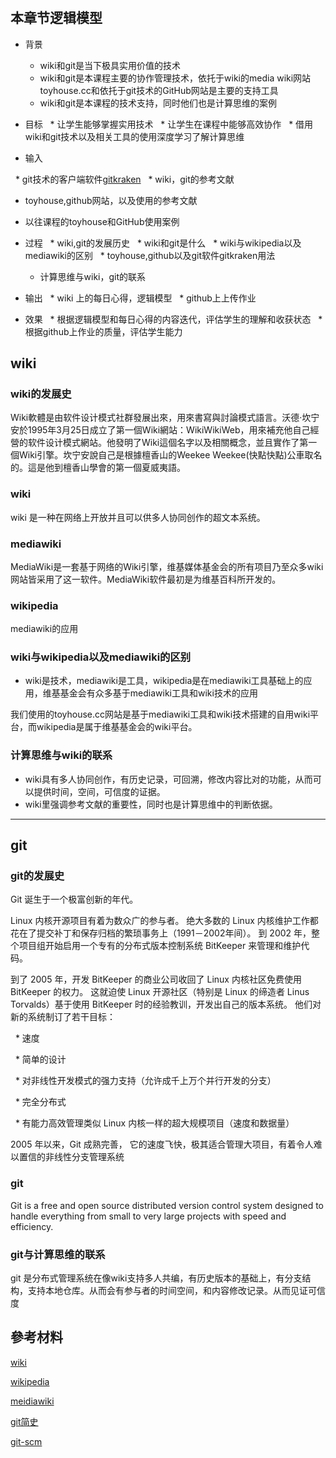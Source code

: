 # 

## 本章节逻辑模型

* 背景
   * wiki和git是当下极具实用价值的技术
   * wiki和git是本课程主要的协作管理技术，依托于wiki的media wiki网站toyhouse.cc和依托于git技术的GitHub网站是主要的支持工具
   * wiki和git是本课程的技术支持，同时他们也是计算思维的案例
    
* 目标
   * 让学生能够掌握实用技术
   * 让学生在课程中能够高效协作
   * 借用wiki和git技术以及相关工具的使用深度学习了解计算思维
    
* 输入

   * git技术的客户端软件[gitkraken](https://www.gitkraken.com)
   * wiki，git的参考文献
   * toyhouse,github网站，以及使用的参考文献
   * 以往课程的toyhouse和GitHub使用案例
   
* 过程
   * wiki,git的发展历史
   * wiki和git是什么
   * wiki与wikipedia以及mediawiki的区别
   * toyhouse,github以及git软件gitkraken用法
   * 计算思维与wiki，git的联系
    
* 输出
   * wiki 上的每日心得，逻辑模型
   * github上上传作业
    
* 效果
   * 根据逻辑模型和每日心得的内容迭代，评估学生的理解和收获状态
   * 根据github上作业的质量，评估学生能力
## wiki

### wiki的发展史

Wiki軟體是由软件设计模式社群發展出來，用來書寫與討論模式語言。沃德·坎宁安於1995年3月25日成立了第一個Wiki網站：WikiWikiWeb，用來補充他自己經營的软件设计模式網站。他發明了Wiki這個名字以及相關概念，並且實作了第一個Wiki引擎。坎宁安說自己是根據檀香山的Weekee Weekee(快點快點)公車取名的。這是他到檀香山學會的第一個夏威夷語。

### wiki

wiki 是一种在网络上开放并且可以供多人协同创作的超文本系统。

### mediawiki

MediaWiki是一套基于网络的Wiki引擎，维基媒体基金会的所有项目乃至众多wiki网站皆采用了这一软件。MediaWiki软件最初是为维基百科所开发的。

### wikipedia

mediawiki的应用

### wiki与wikipedia以及mediawiki的区别

*  wiki是技术，mediawiki是工具，wikipedia是在mediawiki工具基础上的应用，维基基金会有众多基于mediawiki工具和wiki技术的应用

我们使用的toyhouse.cc网站是基于mediawiki工具和wiki技术搭建的自用wiki平台，而wikipedia是属于维基基金会的wiki平台。

### 计算思维与wiki的联系

* wiki具有多人协同创作，有历史记录，可回溯，修改内容比对的功能，从而可以提供时间，空间，可信度的证据。
* wiki里强调参考文献的重要性，同时也是计算思维中的判断依据。


---
## git

### git的发展史

Git 诞生于一个极富创新的年代。

Linux 内核开源项目有着为数众广的参与者。 绝大多数的 Linux 内核维护工作都花在了提交补丁和保存归档的繁琐事务上（1991－2002年间）。 到 2002 年，整个项目组开始启用一个专有的分布式版本控制系统 BitKeeper 来管理和维护代码。

到了 2005 年，开发 BitKeeper 的商业公司收回了 Linux 内核社区免费使用 BitKeeper 的权力。 这就迫使 Linux 开源社区（特别是 Linux 的缔造者 Linus Torvalds）基于使用 BitKeeper 时的经验教训，开发出自己的版本系统。 他们对新的系统制订了若干目标：

   * 速度

   * 简单的设计

   * 对非线性开发模式的强力支持（允许成千上万个并行开发的分支）

   * 完全分布式

   * 有能力高效管理类似 Linux 内核一样的超大规模项目（速度和数据量）

2005 年以来，Git 成熟完善， 它的速度飞快，极其适合管理大项目，有着令人难以置信的非线性分支管理系统

### git

Git is a free and open source distributed version control system designed to handle everything from small to very large projects with speed and efficiency.

### git与计算思维的联系

git 是分布式管理系统在像wiki支持多人共编，有历史版本的基础上，有分支结构，支持本地仓库。从而会有参与者的时间空间，和内容修改记录。从而见证可信度

## 參考材料
 
[wiki](https://zh.wikipedia.org/wiki/Wiki)

[wikipedia](https://zh.wikipedia.org/wiki/维基百科)

[meidiawiki](https://zh.wikipedia.org/wiki/MediaWiki)

[git简史](https://git-scm.com/book/zh/v2/%E8%B5%B7%E6%AD%A5-Git-%E7%AE%80%E5%8F%B2)

[git-scm](https://git-scm.com/)







